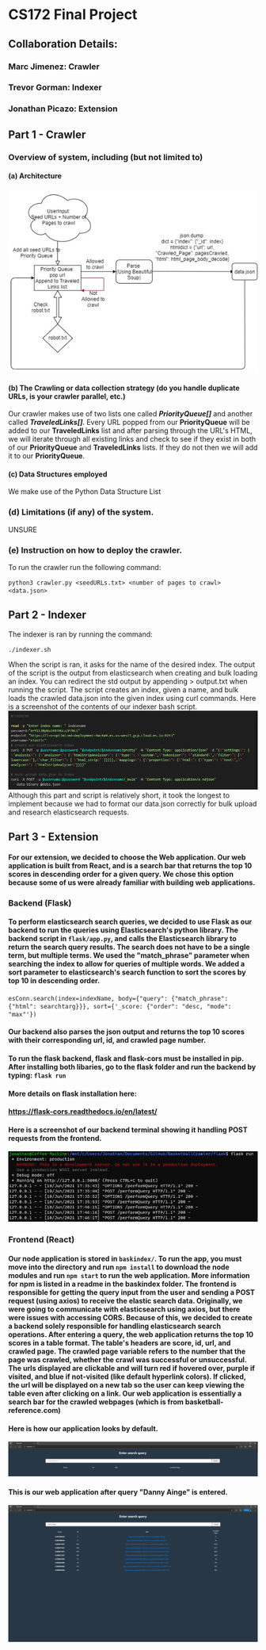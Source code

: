 # CS172 Final Project
## Collaboration Details: 
### Marc Jimenez: Crawler
### Trevor Gorman: Indexer
### Jonathan Picazo: Extension

## Part 1 - Crawler
### Overview of system, including (but not limited to)
#### (a) Architecture
![Crawler Architecture](CrawlerArchitecture.jpg)
#### (b) The Crawling or data collection strategy (do you handle duplicate URLs, is your crawler parallel, etc.)
Our crawler makes use of two lists one called ***PriorityQueue[]*** and another called ***TraveledLinks[]***. Every
URL popped from our **PriorityQueue** will be added to our **TraveledLinks** list and after parsing through the URL's 
HTML, we will iterate through all existing links and check to see if they exist in both of our **PriorityQueue** and **TraveledLinks** lists. If they do not then we will add it to our **PriorityQueue**.
#### (c) Data Structures employed
We make use of the Python Data Structure List
### (d) Limitations (if any) of the system.
UNSURE
### (e) Instruction on how to deploy the crawler. 
To run the crawler run the following command:
```
python3 crawler.py <seedURLs.txt> <number of pages to crawl> <data.json>
```
## Part 2 - Indexer
The indexer is ran by running the command:
```
./indexer.sh
```
When the script is ran, it asks for the name of the desired index.
The output of the script is the output from elasticsearch when creating and bulk loading an index.
You can redirect the std output by appending > output.txt when running the script.
The script creates an index, given a name, and bulk loads the crawled data.json into the given index using curl commands.
Here is a screenshot of the contents of our indexer bash script.
![image](./images/screensht3.PNG)
Although this part and script is relatively short, it took the longest to implement because we had to format our data.json correctly for bulk upload and research elasticsearch requests.
## Part 3 - Extension
#### For our extension, we decided to choose the Web application. Our web application is built from React, and is a search bar that returns the top 10 scores in descending order for a given query. We chose this option because some of us were already familiar with building web applications.
### Backend (Flask)
#### To perform elasticsearch search queries, we decided to use Flask as our backend to run the queries using Elasticsearch's python library. The backend script in ```flask/app.py```, and calls the Elasticsearch library to return the search query results. The search does not have to be a single term, but multiple terms. We used the "match_phrase" parameter when searching the index to allow for queries of multiple words. We added a sort parameter to elasticsearch's search function to sort the scores by top 10 in descending order.
```
esConn.search(index=indexName, body={"query": {"match_phrase": {"html": searchtarg}}}, sort={'_score: {"order": "desc, "mode": "max"'}) 
```
#### Our backend also parses the json output and returns the top 10 scores with their corresponding url, id, and crawled page number.
#### To run the flask backend, flask and flask-cors must be installed in pip. After installing both libaries, go to the flask folder and run the backend by typing: ```flask run```
#### More details on flask installation here: 
#### https://flask-cors.readthedocs.io/en/latest/
#### Here is a screenshot of our backend terminal showing it handling POST requests from the frontend.
![image](./images/screensht4.PNG)
#### 
### Frontend (React)
#### Our node application is stored in ```baskindex/```. To run the app, you must move into the directory and run ```npm install``` to download the node modules and run ```npm start``` to run the web application. More information for npm is listed in a readme in the baskindex folder. The frontend is responsible for getting the query input from the user and sending a POST request (using axios) to receive the elastic search data. Originally, we were going to communicate with elasticsearch using axios, but there were issues with accessing CORS. Because of this, we decided to create a backend solely responsible for handling elasticsearch search operations. After entering a query, the web application returns the top 10 scores in a table format. The table's headers are score, id, url, and crawled page. The crawled page variable refers to the number that the page was crawled, whether the crawl was successful or unsuccessful. The urls displayed are clickable and will turn red if hovered over, purple if visited, and blue if not-visited (like default hyperlink colors). If clicked, the url will be displayed on a new tab so the user can keep viewing the table even after clicking on a link. Our web application is essentially a search bar for the crawled webpages (which is from basketball-reference.com)
#### Here is how our application looks by default.
![image](./images/screensht1.PNG)
#### This is our web application after query "Danny Ainge" is entered.
![image](./images/screensht2.PNG)
